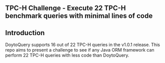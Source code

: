 TPC-H Challenge - Execute 22 TPC-H benchmark queries with minimal lines of code
---

## Introduction

DoytoQuery supports 16 out of 22 TPC-H queries in the v1.0.1 release.
This repo aims to present a challenge to see if any Java ORM framework 
can perform 22 TPC-H queries with less code than DoytoQuery.
